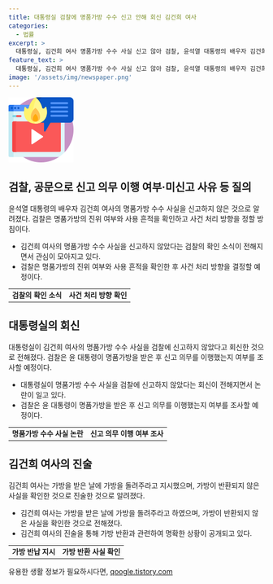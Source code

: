 ```yaml
---
title: 대통령실 검찰에 명품가방 수수 신고 안해 회신 김건희 여사
categories:
  - 법률
excerpt: >
  대통령실, 김건희 여사 명품가방 수수 사실 신고 않아 검찰, 윤석열 대통령의 배우자 김건희 여사 명품가방 수수 사실을 확인하기 위해 실물을 제출받았다. 윤 대통령이 명품가방을 인지한 후 신고 의무를 이행했는지 확인하고, 검찰은 사건 처리 방향을 정할 예정이다. 청탁금지법은 공직자의 배우자가 금품 수수 사실을 인지할 경우 신고 의무가 있으며, 이를 이행하지 않을 경우 징역이나 벌금 형으로 처벌할 수 있다. 국민권익위원회는 대통령 배우자인 김 여사에 대한 제재 규정이 없어 명품가방 수수 의혹을 종결 처리했다.
feature_text: >
  대통령실, 김건희 여사 명품가방 수수 사실 신고 않아 검찰, 윤석열 대통령의 배우자 김건희 여사 명품가방 수수 사실을 확인하기 위해 실물을 제출받았다. 윤 대통령이 명품가방을 인지한 후 신고 의무를 이행했는지 확인하고, 검찰은 사건 처리 방향을 정할 예정이다. 청탁금지법은 공직자의 배우자가 금품 수수 사실을 인지할 경우 신고 의무가 있으며, 이를 이행하지 않을 경우 징역이나 벌금 형으로 처벌할 수 있다. 국민권익위원회는 대통령 배우자인 김 여사에 대한 제재 규정이 없어 명품가방 수수 의혹을 종결 처리했다.
image: '/assets/img/newspaper.png'
---
```


<p><img src="/assets/img/news.png" alt="rentncar 속보" /></p>

<h2>검찰, 공문으로 신고 의무 이행 여부·미신고 사유 등 질의</h2>

<p data-ke-size="size16">윤석열 대통령의 배우자 김건희 여사의 명품가방 수수 사실을 신고하지 않은 것으로 알려졌다. 검찰은 명품가방의 진위 여부와 사용 흔적을 확인하고 사건 처리 방향을 정할 방침이다.</p>

<ul>
  <li>김건희 여사의 명품가방 수수 사실을 신고하지 않았다는 검찰의 확인 소식이 전해지면서 관심이 모아지고 있다.</li>
  <li>검찰은 명품가방의 진위 여부와 사용 흔적을 확인한 후 사건 처리 방향을 결정할 예정이다.</li>
</ul>

<table>
  <tr>
    <td style="text-align: center; height: 17px;"><b>검찰의 확인 소식</b></td>
    <td style="text-align: center; height: 17px;"><b>사건 처리 방향 확인</b></td>
  </tr>
</table>

<h2>대통령실의 회신</h2>

<p data-ke-size="size16">대통령실이 김건희 여사의 명품가방 수수 사실을 검찰에 신고하지 않았다고 회신한 것으로 전해졌다. 검찰은 윤 대통령이 명품가방을 받은 후 신고 의무를 이행했는지 여부를 조사할 예정이다.</p>

<ul>
  <li>대통령실이 명품가방 수수 사실을 검찰에 신고하지 않았다는 회신이 전해지면서 논란이 일고 있다.</li>
  <li>검찰은 윤 대통령이 명품가방을 받은 후 신고 의무를 이행했는지 여부를 조사할 예정이다.</li>
</ul>

<table>
  <tr>
    <td style="text-align: center; height: 17px;"><b>명품가방 수수 사실 논란</b></td>
    <td style="text-align: center; height: 17px;"><b>신고 의무 이행 여부 조사</b></td>
  </tr>
</table>

<h2>김건희 여사의 진술</h2>

<p data-ke-size="size16">김건희 여사는 가방을 받은 날에 가방을 돌려주라고 지시했으며, 가방이 반환되지 않은 사실을 확인한 것으로 진술한 것으로 알려졌다.</p>

<ul>
  <li>김건희 여사는 가방을 받은 날에 가방을 돌려주라고 하였으며, 가방이 반환되지 않은 사실을 확인한 것으로 전해졌다.</li>
  <li>김건희 여사의 진술을 통해 가방 반환과 관련하여 명확한 상황이 공개되고 있다.</li>
</ul>

<table>
  <tr>
    <td style="text-align: center; height: 17px;"><b>가방 반납 지시</b></td>
    <td style="text-align: center; height: 17px;"><b>가방 반환 사실 확인</b></td>
  </tr>
</table>
유용한 생활 정보가 필요하시다면, <a href="https://qoogle.tistory.com" rel="dofollow">qoogle.tistory.com</a>


